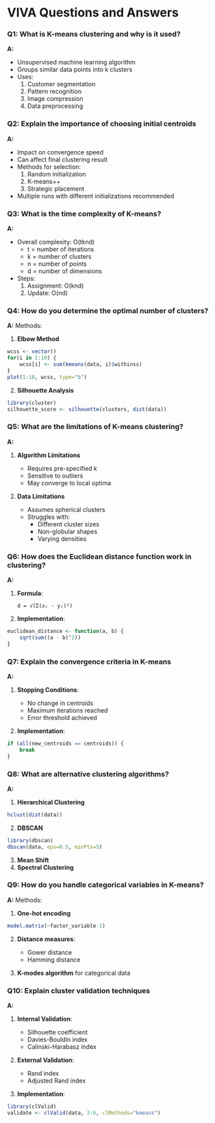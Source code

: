 # VIVA Questions and Answers

### Q1: What is K-means clustering and why is it used?
**A:**
- Unsupervised machine learning algorithm
- Groups similar data points into k clusters
- Uses:
  1. Customer segmentation
  2. Pattern recognition
  3. Image compression
  4. Data preprocessing

### Q2: Explain the importance of choosing initial centroids
**A:**
- Impact on convergence speed
- Can affect final clustering result
- Methods for selection:
  1. Random initialization
  2. K-means++
  3. Strategic placement
- Multiple runs with different initializations recommended

### Q3: What is the time complexity of K-means?
**A:**
- Overall complexity: O(tknd)
  * t = number of iterations
  * k = number of clusters
  * n = number of points
  * d = number of dimensions
- Steps:
  1. Assignment: O(knd)
  2. Update: O(nd)

### Q4: How do you determine the optimal number of clusters?
**A:**
Methods:
1. **Elbow Method**
```R
wcss <- vector()
for(i in 1:10) {
    wcss[i] <- sum(kmeans(data, i)$withinss)
}
plot(1:10, wcss, type="b")
```

2. **Silhouette Analysis**
```R
library(cluster)
silhouette_score <- silhouette(clusters, dist(data))
```

### Q5: What are the limitations of K-means clustering?
**A:**
1. **Algorithm Limitations**
   - Requires pre-specified k
   - Sensitive to outliers
   - May converge to local optima

2. **Data Limitations**
   - Assumes spherical clusters
   - Struggles with:
     * Different cluster sizes
     * Non-globular shapes
     * Varying densities

### Q6: How does the Euclidean distance function work in clustering?
**A:**
1. **Formula**:
   ```
   d = √(Σ(xᵢ - yᵢ)²)
   ```

2. **Implementation**:
```R
euclidean_distance <- function(a, b) {
    sqrt(sum((a - b)^2))
}
```

### Q7: Explain the convergence criteria in K-means
**A:**
1. **Stopping Conditions**:
   - No change in centroids
   - Maximum iterations reached
   - Error threshold achieved

2. **Implementation**:
```R
if (all(new_centroids == centroids)) {
    break
}
```

### Q8: What are alternative clustering algorithms?
**A:**
1. **Hierarchical Clustering**
```R
hclust(dist(data))
```

2. **DBSCAN**
```R
library(dbscan)
dbscan(data, eps=0.5, minPts=5)
```

3. **Mean Shift**
4. **Spectral Clustering**

### Q9: How do you handle categorical variables in K-means?
**A:**
Methods:
1. **One-hot encoding**
```R
model.matrix(~factor_variable-1)
```

2. **Distance measures**:
   - Gower distance
   - Hamming distance
   
3. **K-modes algorithm** for categorical data

### Q10: Explain cluster validation techniques
**A:**
1. **Internal Validation**:
   - Silhouette coefficient
   - Davies-Bouldin index
   - Calinski-Harabasz index

2. **External Validation**:
   - Rand index
   - Adjusted Rand index
   
3. **Implementation**:
```R
library(clValid)
validate <- clValid(data, 2:6, clMethods="kmeans")
```